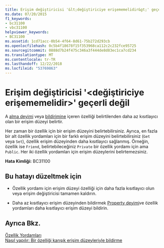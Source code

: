 ```yaml
---
title: Erişim değiştiricisi '&lt;değiştiriciye erişememelidir&gt;' geçerli değil
ms.date: 07/20/2015
f1_keywords:
- bc31100
- vbc31100
helpviewer_keywords:
- BC31100
ms.assetid: 1cd71acc-0b54-4f64-8d61-75b272d293cb
ms.openlocfilehash: 0c5b4f18678f15f353968ca112c2c232fce95725
ms.sourcegitcommit: 0888d7b24f475c346a3f444de8d83ec1ca7cd234
ms.translationtype: MT
ms.contentlocale: tr-TR
ms.lasthandoff: 12/22/2018
ms.locfileid: "53769863"
---
```

# <a name="access-modifier-ltaccessmodifiergt-is-not-valid"></a>Erişim değiştiricisi '&lt;değiştiriciye erişememelidir&gt;' geçerli değil
A [alma deyimi](../../visual-basic/language-reference/statements/get-statement.md) veya [bildirimine](../../visual-basic/language-reference/statements/set-statement.md) içeren özelliği belirtilenden daha az kısıtlayıcı olan bir erişim düzeyi belirtir.  
  
 Her zaman bir özellik için bir erişim düzeyini belirtebilirsiniz. Ayrıca, en fazla bir alt özellik yordamları için bir farklı erişim düzeyini belirtebilirsiniz (`Get` veya `Set`), özellik erişim düzeyinden daha kısıtlayıcı sağlanmış. Örneğin, özellik ise `Friend`, belirtebileceğiniz `Private` bir özellik yordamı için ama `Public`. Her iki özellik yordamları için erişim düzeylerini belirtemezsiniz.  
  
 **Hata Kimliği:** BC31100  
  
## <a name="to-correct-this-error"></a>Bu hatayı düzeltmek için  
  
-   Özellik yordamı için erişim düzeyi özelliği için daha fazla kısıtlayıcı olun veya erişim değiştiricisi tamamen kaldırın.  
  
-   Daha az kısıtlayıcı erişim düzeyinden bildirmek [Property deyimi](../../visual-basic/language-reference/statements/property-statement.md)ve özellik yordamları daha kısıtlayıcı erişim düzeyi bildirin.  
  
## <a name="see-also"></a>Ayrıca Bkz.  
 [Özellik Yordamları](../../visual-basic/programming-guide/language-features/procedures/property-procedures.md)  
 [Nasıl yapılır: Bir özelliği karışık erişim düzeyleriyle bildirme](../../visual-basic/programming-guide/language-features/procedures/how-to-declare-a-property-with-mixed-access-levels.md)

